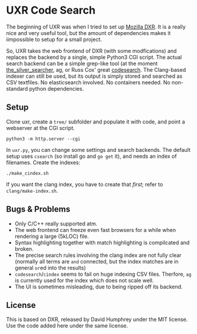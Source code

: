 UXR Code Search
===============

The beginning of UXR was when I tried to set up [Mozilla DXR](https://github.com/mozilla/dxr). It is a really nice and very useful tool, but the amount of dependencies makes it iimpossible to setup for a small project.

So, UXR takes the web frontend of DXR (with some modfications) and replaces the backend by a single, simple Python3 CGI script. The actual search backend can be a simple grep-like tool (at the moment [the_silver_searcher](http://geoff.greer.fm/ag/), ag, or Russ Cox' great [codesearch](https://github.com/google/codesearch). The Clang-based indexer can still be used, but its output is simply stored and searched as CSV textfiles. No elasticsearch involved. No containers needed. No non-standard python dependencies.


Setup
-----

Clone uxr, create a `tree/` subfolder and populate it with code, and point a webserver at the CGI script.

    python3 -m http.server --cgi
    
In `uxr.py`, you can change some settings and search backends. The default setup uses `csearch` (so install go and `go get` it), and needs an index of filenames. Create the indexes:

    ./make_cindex.sh
    
If you want the clang index, you have to create that _first_; refer to `clang/make-index.sh`.

Bugs & Problems
---------------

- Only C/C++ really supported atm.
- The web frontend can freeze even fast browsers for a while when rendering a large (5kLOC) file.
- Syntax highlighting together with match highlighting is compilcated and broken.
- The precise search rules involving the clang index are not fully clear (normally all terms are `and` connected, but the index matches are in general `or`ed into the results)
- `codesearch`/`cindex` seems to fail on huge indexing CSV files. Therfore, `ag` is currently used for the index which does not scale well.
- The UI is sometimes misleading, due to being ripped off its backend.

License
-------

This is based on DXR, released by David Humphrey under the MIT license. Use the code added here under the same license.
